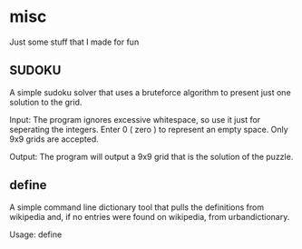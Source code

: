 misc
====

Just some stuff that I made for fun

## SUDOKU

A simple sudoku solver that uses a bruteforce algorithm to present just one solution to the grid.

Input:
The program ignores excessive whitespace, so use it just for seperating the integers.
Enter 0 ( zero ) to represent an empty space.
Only 9x9 grids are accepted.

Output:
The program will output a 9x9 grid that is the solution of the puzzle.

## define

A simple command line dictionary tool that pulls the definitions from wikipedia and, if no entries were found on wikipedia, from urbandictionary.

Usage:
define <word to search for>
